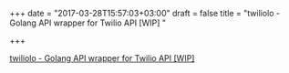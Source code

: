+++
date = "2017-03-28T15:57:03+03:00"
draft = false
title = "twiliolo - Golang API wrapper for Twilio API [WIP] "

+++

<p><a href="https://t.co/z72OGzNhbj">twiliolo - Golang API wrapper for Twilio API [WIP] </a></p>